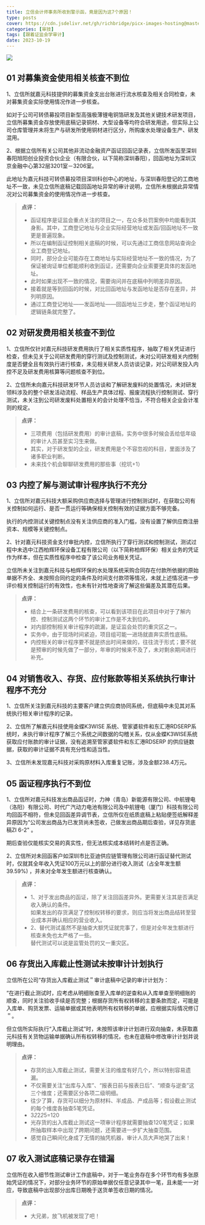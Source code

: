 ```yaml
---
title: 立信会计师事务所收到警示函，竟是因为这7个原因！
type: posts
cover: https://cdn.jsdelivr.net/gh/richbridge/picx-images-hosting@master/thumbnail/审技.jpg
categories: [审技]
tags: [跟着证监会学审计]
date: 2023-10-19
---
```


![](https://img.richfan.site/audit/跟着证监会学审计/立信会计师事务所收到警示函，竟是因为这7个原因！.webp)

## 01 对募集资金使用相关核查不到位

1、立信所就嘉元科技提供的募集资金支出台账进行流水核查及相关合同检查，未对募集资金实际使用情况作进一步核查。

如对于公司可转债募投项目新型高强极薄锂电铜箔研发及其他关键技术研发项目，立信所募集资金存放使用底稿记录铜材、大型设备等均符合研发用途，但实际上公司仓库管理并未将生产与研发所使用铜材进行区分，所购废水处理设备生产、研发混用。

2、根据立信所有关公司其他非流动金融资产函证回函记录表，立信所发函至深圳春阳旭阳创业投资合伙企业（有限合伙，以下简称深圳春阳），回函地址为深圳汉京金融中心第32层3201室－3206室。

此地址为嘉元科技可转债募投项目深圳科创中心的地址，与深圳春阳登记的工商地址不一致，未见立信所底稿记载回函地址异常的审计说明，立信所未根据此异常情况对公司募集资金的使用情况作进一步核查。

> **点评：**
> - 函证程序是证监会重点关注的项目之一，在众多处罚案例中均能看到其身影。其中，工商登记地址与企业实际经营地址或发函/回函地址不一致更是普遍现象。
> - 所以在编制函证控制相关底稿的时候，可以先通过工商信息网站查询企业工商登记地址。
> - 同时，部分企业可能存在工商地址与实际经营地址不一致的情况，为了保证被询证单位都能顺利收到函证，还需要向企业索要更具体的发函地址。
> - 此时如果出现不一致的情况，需要询问并在底稿中列明差异原因。
> - 接着就是等到回函的时候，对比回函地址与发函地址是否存在差异，并列明原因。
> - 通过工商登记地址——发函地址——回函地址三步走，整个函证地址的逻辑链条就完整了。

## 02 对研发费用相关核查不到位

1、立信所仅针对嘉元科技研发费用执行了相关实质性程序，抽取了相关凭证进行检查，但未见关于公司研发费用的穿行测试及控制测试，未对公司研发相关内控制度是否健全且有效执行进行核查，未见相关研发人员访谈记录，对公司研发投入内控不足及研发费用核算等问题核查不到位。

2、立信所未向嘉元科技研发环节人员访谈和了解研发废料的处置情况，未对研发领料涉及的整个研发活动流程、样品生产具体过程、报废流程执行控制测试、穿行测试，未关注到公司研发废料处置相关的会计处理不恰当，不符合相关企业会计准则的规定。

> **点评：**
> - 三项费用（包括研发费用）的审计底稿，实务中很多时候会丢给低年级的审计人员甚至实习生来做。
> - 其实，对于研发型的企业，研发费用是个不容忽视的科目，里面涉及了诸多职业判断。
> - 未来找个机会聊聊研发费用的那些事（挖坑+1）

## 03 内控了解与测试审计程序执行不充分

1、立信所对嘉元科技大额采购供应商选择与管理进行控制测试时，在获取公司有关控制如何运行、是否一贯运行等确保相关控制有效的证据方面不够完备。

执行的内控测试关键控制点没有关注供应商的准入门槛，没有设置了解供应商注册资本、规模等关键控制点。

2、针对嘉元科技资金支付审批内控，立信所执行了穿行测试和控制测试，测试过程中未选中江西柏辉环保设备工程有限公司（以下简称柏辉环保）相关业务的凭证作为样本，但在实质性程序中检查了该公司业务相关凭证。

立信所未关注到嘉元科技与柏辉环保的水处理系统采购合同存在付款所依据的原始单据不齐全、未按照合同约定的条件及时间支付款项等情况，未就上述情况进一步评价相关控制运行的有效性，也未有针对性地查询了解这些偏差及其潜在后果。

> **点评：**
> - 结合上一条研发费用的核查，可以看到该项目在此项目中对于了解内控、控制测试这两个环节的审计工作是不太到位的。
> - 对内部控制相关审计程序的疏漏，是证监会处罚的重灾区之一。
> - 实务中，由于现场时间紧迫，项目组可能一进场就直奔实质性底稿。
> - 内控相关的审计程序要不就是挤出时间来做的，往往流于形式；要不就是预审的时候先做了一部分，年审的时候来不及了，未对剩余期间进行补充。

## 04 对销售收入、存货、应付账款等相关系统执行审计程序不充分

1、立信所关注到嘉元科技的主要客户建立供应商协同系统，但底稿中未见其对系统执行相关审计程序的记录。

2、立信所了解嘉元科技使用金蝶K3WISE 系统、管家婆软件和东汇港RDSERP系统时，未执行审计程序了解三个系统之间数据的勾稽关系，仅从金蝶K3WISE系统获取应付账款的审计证据，没有追溯至管家婆软件和东汇港RDSERP 的供应链数据，获取的审计证据不具有充分性和适当性。

3、立信所未发现嘉元科技对采购原材料入库重复记账，涉及金额238.4万元。

## 05 函证程序执行不到位

1、立信所对嘉元科技发出商品函证时，力神（青岛）新能源有限公司、中航锂电（洛阳）有限公司、时代广汽动力电池有限公司及中航锂电（厦门）科技有限公司均回函不相符，但未见回函差异调节表，立信所仅在纸质底稿上粘贴便签纸解释差异原因为“公司发出商品为已发货尚未签收，己做发出商品期后查验，详见存货底稿ZI 6-2" 。

期后查验仅能核实交易的真实性，但无法核实成本结转时点是否正确。

2、立信所对未回函客户如深圳市比亚迪供应链管理有限公司进行函证替代测试时，仅就其全年收入凭证100万元以上的部分进行收入测试（占全年发生额39.59%) ，并未对全年发生额进行核查确认。

> **点评：**
> - 1、对于发出商品的函证，除了关注回函差异外。更需要关注其是否满足收入确认的条件。  
> 如果发出的存货满足了控制权转移的要求，则应当将发出商品结转至营业成本并确认相应的营业收入。
> - 2、替代测试虽然不是抽查大额凭证就完事了，但是对全年发生额进行核查未免也太严格了一些。  
> 替代测试可以说是监管处罚的又一重灾区。

## 06 存货出入库截止性测试未按审计计划执行

立信所在公司“存货出入库截止测试＂审计底稿中记录的审计计划为：

“在进行截止测试时，应考虑从明细账查至入库单的逆查和从入库单查至明细账的顺查，同时关注验收手续是否完整；根据存货所有权转移的主要条款而定，可能是入库单、购货发票、运输单据或其他表明所有权转移的单据，应根据实际情况修订＂。

但立信所实际执行“入库截止测试”时，未按照该审计计划进行双向抽查，未获取嘉元科技有关货物运输单据确认所有权转移的情况，也未在底稿中修改审计计划并说明理由。

> **点评：**
> - 存货的出入库截止测试，需要关注的维度有好几个，所以特别容易遗漏。
> - 不仅需要关注“出库与入库”、“报表日前与报表日后”、“顺查与逆查”这三个维度；还需要区分各项二级明细。
> - 往少了算，存货可以细分为原材料、半成品、产成品等；假设截止测试的每个维度各抽查5笔凭证。
> - 3*2*2*2*5=120
> - 光存货的出入库截止测试这一项审计程序就需要抽查120笔凭证；如果所抽取样本中出现了跨期问题，还需要进一步扩大抽查范围。
> - 感觉自己瞬间化身成了无情的抽凭机器，审计人员大声地哭了出来！

## 07 收入测试底稿记录存在错漏

立信所在收入细节性测试审计工作底稿中，对于一笔业务存在多个环节均有多张原始凭证的情况下，对部分业务环节的原始单据仅任意记录其中一笔，且未能一一对应，导致底稿中出现部分出库日期晚于送货单签收日期的情况。

> **点评：**
> - 大兄弟，放飞机被发现了吧！